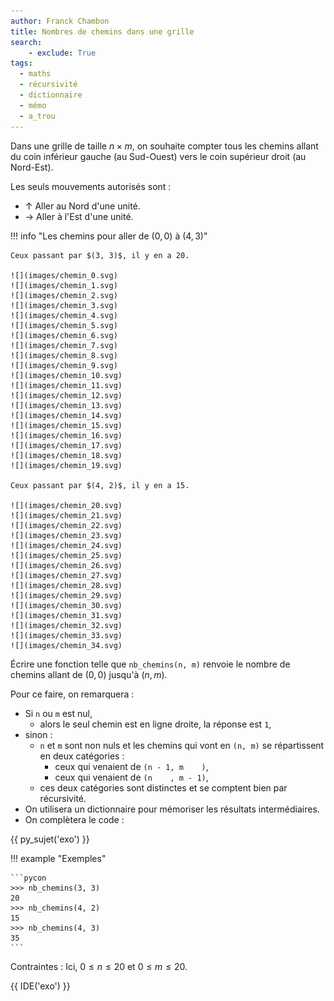 ```yaml
---
author: Franck Chambon
title: Nombres de chemins dans une grille
search:
    - exclude: True
tags:
  - maths
  - récursivité
  - dictionnaire
  - mémo
  - a_trou
---
```

Dans une grille de taille $n×m$, on souhaite compter tous les chemins allant du coin inférieur gauche (au Sud-Ouest) vers le coin supérieur droit (au Nord-Est).

Les seuls mouvements autorisés sont :

- ↑ Aller au Nord d'une unité.
- → Aller à l'Est d'une unité.

!!! info "Les chemins pour aller de $(0, 0)$ à $(4, 3)$"

    Ceux passant par $(3, 3)$, il y en a 20.

    ![](images/chemin_0.svg)
    ![](images/chemin_1.svg)
    ![](images/chemin_2.svg)
    ![](images/chemin_3.svg)
    ![](images/chemin_4.svg)
    ![](images/chemin_5.svg)
    ![](images/chemin_6.svg)
    ![](images/chemin_7.svg)
    ![](images/chemin_8.svg)
    ![](images/chemin_9.svg)
    ![](images/chemin_10.svg)
    ![](images/chemin_11.svg)
    ![](images/chemin_12.svg)
    ![](images/chemin_13.svg)
    ![](images/chemin_14.svg)
    ![](images/chemin_15.svg)
    ![](images/chemin_16.svg)
    ![](images/chemin_17.svg)
    ![](images/chemin_18.svg)
    ![](images/chemin_19.svg)

    Ceux passant par $(4, 2)$, il y en a 15.

    ![](images/chemin_20.svg)
    ![](images/chemin_21.svg)
    ![](images/chemin_22.svg)
    ![](images/chemin_23.svg)
    ![](images/chemin_24.svg)
    ![](images/chemin_25.svg)
    ![](images/chemin_26.svg)
    ![](images/chemin_27.svg)
    ![](images/chemin_28.svg)
    ![](images/chemin_29.svg)
    ![](images/chemin_30.svg)
    ![](images/chemin_31.svg)
    ![](images/chemin_32.svg)
    ![](images/chemin_33.svg)
    ![](images/chemin_34.svg)

Écrire une fonction telle que `nb_chemins(n, m)` renvoie le nombre de chemins allant de $(0, 0)$ jusqu'à $(n, m)$.

Pour ce faire, on remarquera :

- Si `n` ou `m` est nul,
    - alors le seul chemin est en ligne droite, la réponse est `1`,
- sinon :
    - `n` et `m` sont non nuls et les chemins qui vont en `(n, m)` se répartissent en deux catégories :
        - ceux qui venaient de `(n - 1, m    )`,
        - ceux qui venaient de `(n    , m - 1)`,
    - ces deux catégories sont distinctes et se comptent bien par récursivité.
- On utilisera un dictionnaire pour mémoriser les résultats intermédiaires.
- On complètera le code :

{{ py_sujet('exo') }}

!!! example "Exemples"

    ```pycon
    >>> nb_chemins(3, 3)
    20
    >>> nb_chemins(4, 2)
    15
    >>> nb_chemins(4, 3)
    35
    ```

Contraintes : Ici, $0\leqslant n \leqslant 20$ et $0\leqslant m \leqslant 20$.

{{ IDE('exo') }}
